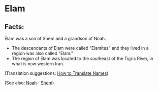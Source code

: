 # Elam #

## Facts: ##

Elam was a son of Shem and a grandson of Noah.

* The descendants of Elam were called "Elamites" and they lived in a region was also called "Elam."
* The region of Elam was located to the southeast of the Tigris River, in what is now western Iran.

(Translation suggestions: [How to Translate Names](https://git.door43.org/Door43/en-ta-translate-vol1/src/master/content/translate_names.md))

(See also: [Noah](../other/.md) **·** [Shem](../other/.md))

